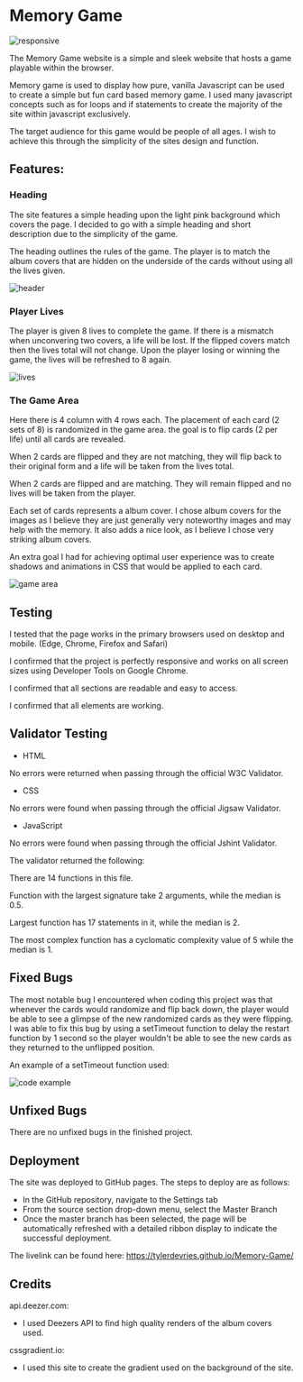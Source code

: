 # Memory Game

![responsive](https://user-images.githubusercontent.com/93283135/152126688-4e10808b-85fd-498d-911a-ac7c6de5d88b.PNG)

The Memory Game website is a simple and sleek website that hosts a game playable within the browser.

Memory game is used to display how pure, vanilla Javascript can be used to create a simple but fun card based memory game. I used many javascript concepts such as for loops and if statements to create the majority of the site within javascript exclusively. 

The target audience for this game would be people of all ages. I wish to achieve this through the simplicity of the sites design and function.

## Features:

### Heading

The site features a simple heading upon the light pink background which covers the page. I decided to go with a simple heading and short description due to the simplicity of the game. 

The heading outlines the rules of the game. The player is to match the album covers that are hidden on the underside of the cards without using all the lives given. 

![header](https://user-images.githubusercontent.com/93283135/152021174-4ff91fcb-f64b-409a-afa9-66e3b469019e.PNG)

### Player Lives

The player is given 8 lives to complete the game. If there is a mismatch when unconvering two covers, a life will be lost. If the flipped covers match then the lives total will not change. Upon the player losing or winning the game, the lives will be refreshed to 8 again.  

![lives](https://user-images.githubusercontent.com/93283135/152021125-00a58f77-8a85-4e12-a4b2-0d2f51c9e3d4.PNG)

### The Game Area

Here there is 4 column with 4 rows each. The placement of each card (2 sets of 8) is randomized in the game area. the goal is to flip cards (2 per life) until all cards are revealed. 

When 2 cards are flipped and they are not matching, they will flip back to their original form and a life will be taken from the lives total.

When 2 cards are flipped and are matching. They will remain flipped and no lives will be taken from the player. 

Each set of cards represents a album cover. I chose album covers for the images as I believe they are just generally very noteworthy images and may help with the memory. It also adds a nice look, as I believe I chose very striking album covers.

An extra goal I had for achieving optimal user experience was to create shadows and animations in CSS that would be applied to each card. 


![game area](https://user-images.githubusercontent.com/93283135/152021339-308c8582-c28a-4d0b-a96b-e98550757cd0.PNG)


## Testing

I tested that the page works in the primary browsers used on desktop and mobile. (Edge, Chrome, Firefox and Safari)

I confirmed that the project is perfectly responsive and works on all screen sizes using Developer Tools on Google Chrome.

I confirmed that all sections are readable and easy to access.

I confirmed that all elements are working.

## Validator Testing

- HTML

No errors were returned when passing through the official W3C Validator.

- CSS

No errors were found when passing through the official Jigsaw Validator.

- JavaScript

No errors were found when passing through the official Jshint Validator.

The validator returned the following:

There are 14 functions in this file.

Function with the largest signature take 2 arguments, while the median is 0.5.

Largest function has 17 statements in it, while the median is 2.

The most complex function has a cyclomatic complexity value of 5 while the median is 1.

## Fixed Bugs

The most notable bug I encountered when coding this project was that whenever the cards would randomize and flip back down, the player would be able to see a glimpse of the new randomized cards as they were flipping. I was able to fix this bug by using a setTimeout function to delay the restart function by 1 second so the player wouldn't be able to see the new cards as they returned to the unflipped position.

An example of a setTimeout function used:

![code example](https://user-images.githubusercontent.com/93283135/152127895-b4a2fdf3-09f8-41f9-8b47-2a56813f0f14.PNG)


## Unfixed Bugs

There are no unfixed bugs in the finished project. 

## Deployment

The site was deployed to GitHub pages. The steps to deploy are as follows: 
  - In the GitHub repository, navigate to the Settings tab 
  - From the source section drop-down menu, select the Master Branch
  - Once the master branch has been selected, the page will be automatically refreshed with a detailed ribbon display to indicate the successful deployment.

The livelink can be found here: https://tylerdevries.github.io/Memory-Game/

## Credits


api.deezer.com:
  - I used Deezers API to find high quality renders of the album covers used.


cssgradient.io:
  - I used this site to create the gradient used on the background of the site. 



